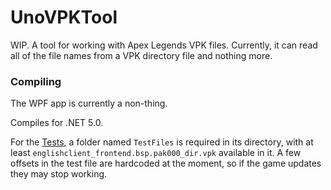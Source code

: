# UnoVPKTool
WIP. A tool for working with Apex Legends VPK files. Currently, it can read all of the file names from a VPK directory file and nothing more.

### Compiling
The WPF app is currently a non-thing.

Compiles for .NET 5.0.

For the [Tests](UnoVPKTool.Tests), a folder named `TestFiles` is required in its directory, with at least `englishclient_frontend.bsp.pak000_dir.vpk` available in it. A few offsets in the test file are hardcoded at the moment, so if the game updates they may stop working.
